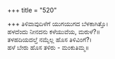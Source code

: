 +++
title = "520"

+++
ತಿಳಿವಾವುದಿಳೆಗೆ ಯುಗಯುಗದ ಬೆಳಕಾಗಿತ್ತೊ।  
ಹಳದೆಂದು ನೀನದನು ಕಳೆಯುವೆಯ, ಮರುಳೆ?॥  
ತಳಹದಿಯದಲ್ತೆ ನಮ್ಮೆಲ್ಲ ಹೊಸ ತಿಳಿವಿಂಗೆ?।  
ಹಳೆ ಬೇರು ಹೊಸ ತಳಿರು - ಮಂಕುತಿಮ್ಮ॥  
